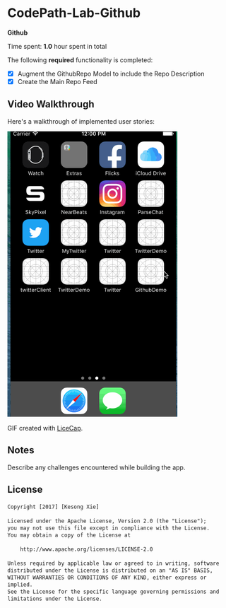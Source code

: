 # CodePath-Lab-Github

**Github**

Time spent: **1.0** hour spent in total


The following **required** functionality is completed:

- [x] Augment the GithubRepo Model to include the Repo Description
- [x] Create the Main Repo Feed

## Video Walkthrough 

Here's a walkthrough of implemented user stories:

<img src='https://github.com/kesongxie/CodePath-Lab-Github/blob/master/GithubDemo/Gif%20demo/Github-finder.gif' title='Video Walkthrough' width='' alt='Video Walkthrough' />

GIF created with [LiceCap](http://www.cockos.com/licecap/).

## Notes

Describe any challenges encountered while building the app.

## License

    Copyright [2017] [Kesong Xie]

    Licensed under the Apache License, Version 2.0 (the "License");
    you may not use this file except in compliance with the License.
    You may obtain a copy of the License at

        http://www.apache.org/licenses/LICENSE-2.0

    Unless required by applicable law or agreed to in writing, software
    distributed under the License is distributed on an "AS IS" BASIS,
    WITHOUT WARRANTIES OR CONDITIONS OF ANY KIND, either express or implied.
    See the License for the specific language governing permissions and
    limitations under the License.
